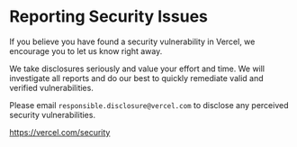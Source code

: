 # Reporting Security Issues

If you believe you have found a security vulnerability in Vercel, we encourage you to let us know right away.

We take disclosures seriously and value your effort and time. We will investigate all reports and do our best
to quickly remediate valid and verified vulnerabilities.

Please email `responsible.disclosure@vercel.com` to disclose any perceived security vulnerabilities.

https://vercel.com/security

